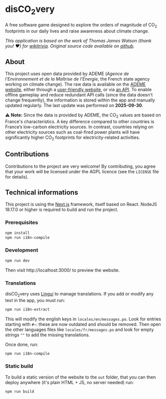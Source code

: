 # disCO<sub>2</sub>very

A free software game designed to explore the orders of magnitude of CO<sub>2</sub> footprints in our daily lives and raise awareness about climate change.

*This application is based on the work of Thomas James Watson (thank you! ❤️) for [wikitrivia](https://wikitrivia.tomjwatson.com). Original source code available on [github](https://github.com/tom-james-watson/wikitrivia-scraper).*

## About

This project uses open data provided by ADEME (*Agence de l'Environnement et de la Maîtrise de l'Énergie*, the French state agency working on climate change). The raw data is available on the [ADEME website](https://www.ademe.fr/), either through a [user-friendly website](https://impactco2.fr), or via [an API](https://impactco2.fr/api-doc). To enable offline gameplay and reduce redundant API calls (since the data doesn't change frequently), the information is stored within the app and manually updated regularly. The last update was performed on **2025-09-30**.

⚠️ **Note:** Since the data is provided by ADEME, the CO<sub>2</sub> values are based on France's characteristics. A key difference compared to other countries is France’s low-carbon electricity sources. In contrast, countries relying on other electricity sources such as coal-fired power plants will have significantly higher CO<sub>2</sub> footprints for electricity-related activities.

## Contributions

Contributions to the project are very welcome! By contributing, you agree that your work will be licensed under the AGPL licence (see the `LICENSE` file for details).

## Technical informations

This project is using the [Next.js](https://nextjs.org/) framework, itself based on React.
NodeJS 18.17.0 or higher is required to build and run the project.

### Prerequisites

```bash
npm install
npm run i18n-compile
```

### Development

```bash
npm run dev
```

Then visit http://localhost:3000/ to preview the website.

### Translations

disCO<sub>2</sub>very uses [Lingui](https://lingui.dev/) to manage translations. If you add or modify any text in the app, you must run:

```bash
npm run i18n-extract
```
This will modify the english keys in `locales/en/messages.po`. Look for entries starting with `#~`: these are now outdated and should be removed.
Then open the other languages files like `locales/fr/messages.po` and look for empty strings `""` to add the missing translations.

Once done, run:
```bash
npm run i18n-compile
```

### Static build

To build a static version of the website to the `out` folder, that you can then deploy anywhere (it's plain HTML + JS, no server needed) run:

```bash
npm run build
```

